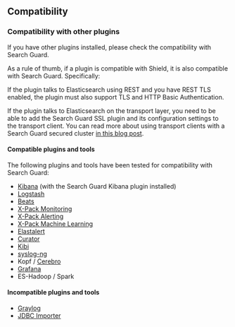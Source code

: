 ## Compatibility

### Compatibility with other plugins

If you have other plugins installed, please check the compatibility with Search Guard.

As a rule of thumb, if a plugin is compatible with Shield, it is also compatible with Search Guard. Specifically:

If the plugin talks to Elasticsearch using REST and you have REST TLS enabled, the plugin must also support TLS and HTTP Basic Authentication.

If the plugin talks to Elasticsearch on the transport layer, you need to be able to add the Search Guard SSL plugin and its configuration settings to the transport client. You can read more about using transport clients with a Search Guard secured cluster [in this blog post](https://floragunn.com/searchguard-elasicsearch-transport-clients/).

#### Compatible plugins and tools

The following plugins and tools have been tested for compatibility with Search Guard:

* [Kibana](https://www.elastic.co/de/products/kibana) (with the Search Guard Kibana plugin installed)
* [Logstash](https://www.elastic.co/de/products/logstash)
* [Beats](https://www.elastic.co/de/products/beats)
* [X-Pack Monitoring](https://www.elastic.co/guide/en/x-pack/current/xpack-monitoring.html)
* [X-Pack Alerting](https://www.elastic.co/guide/en/x-pack/current/xpack-alerting.html)
* [X-Pack Machine Learning](https://www.elastic.co/guide/en/x-pack/current/xpack-ml.html)
* [Elastalert](https://github.com/Yelp/elastalert)
* [Curator](https://github.com/elastic/curator)
* [Kibi](https://siren.solutions/kibi/)
* [syslog-ng](https://syslog-ng.org/) 
* Kopf / [Cerebro](https://github.com/lmenezes/cerebro)
* [Grafana](https://grafana.com/)
* ES-Hadoop / Spark

#### Incompatible plugins and tools

* [Graylog](https://www.graylog.org/)
* [JDBC Importer](https://github.com/jprante/elasticsearch-jdbc)
